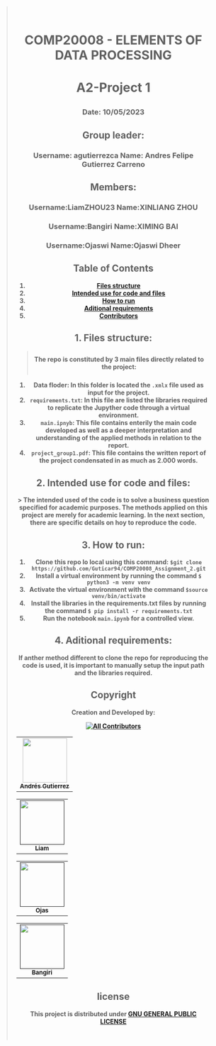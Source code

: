 <blockquote style="padding: 20px; text-align: center;">
<h1><b>COMP20008 - ELEMENTS OF DATA PROCESSING</b></p></h1>
<h1><b>A2-Project 1</b></p></h1>
<h3>Date: 10/05/2023</h3>

<h2><b>Group leader:<b></h2>
<h3><b>Username:</b> agutierrezca
<b>Name:</b> Andres Felipe Gutierrez Carreno</h3>
<h2><b>Members:</b></h2>
<h3><b>Username:</b>LiamZHOU23 <b>Name:</b>XINLIANG ZHOU </h3>
<h3><b>Username:</b>Bangiri <b>Name:</b>XIMING BAI</h3>
<h3><b>Username:</b>Ojaswi <b>Name:</b>Ojaswi Dheer</h3>

<h2> Table of Contents </h2>

  1. [Files structure](#structure)
  2. [Intended use for code and files](#intended-use)
  3. [How to run](#repository-structure)
  4. [Aditional requirements](#new-req)
  5. [Contributors](#contributors)
  
<h2 id="structure"> 1. Files structure: </h2>
<blockquote style="padding: 10px;"> The repo is constituted by 3 main files directly related to the project:</blockquote>
  
1. Data floder: In this folder is located the `.xmlx` file used as input for the project.
2. `requirements.txt`: In this file are listed the libraries required to replicate the Jupyther code through a virtual environment.
3. `main.ipnyb`: This file contains enterily the main code developed as well as a deeper interpretation and understanding of the applied methods in relation to the report.
4. `project_group1.pdf`: This file contains the written report of the project condensated in as much as 2.000 words.

<h2 id="intended-use"> 2. Intended use for code and files: </h2>
> The intended used of the code is to solve a business question specified for academic purposes. The methods applied on this project are merely for academic learning. In the next section, there are specific details on hoy to reproduce the code.

<h2 id="repository-structure"> 3. How to run: </h2>
  
1. Clone this repo lo local using this command: ```$git clone https://github.com/Guticar94/COMP20008_Assignment_2.git```<br>
2. Install a virtual environment by running the command `$ python3 -m venv venv`<br>
3. Activate the virtual environment with the command `$source venv/bin/activate`<br>
4. Install the libraries in the requirements.txt files by running the command `$ pip install -r requirements.txt`<br>
5. Run the notebook `main.ipynb` for a controlled view.<br>
  
<h2 id="new-req"> 4. Aditional requirements: </h2>
If anther method different to clone the repo for reproducing the code is used, it is important to manually setup the input path and the libraries required. 

<h2 id="contributors"> Copyright</h2>
Creation and Developed by:

<!-- ALL-CONTRIBUTORS-BADGE:START - Do not remove or modify this section -->
[![All Contributors](https://img.shields.io/badge/all_contributors-4-orange.svg?style=flat-square)](#contributors-)
  
<table>
  <tr>
    <td align="center"><a href="https://www.linkedin.com/in/andres-felipe-gutierrez-carre%C3%B1o-62242378/"><img src="https://drive.google.com/uc?export=view&id=1IDlBkB-iwdk8pSx7dLAciDCAumrnsGhq" width="100px;" alt=""/><br /><sub><b>Andrés Gutierrez</b></sub></a><br /></td>
  </tr>
</table>

<table>
  <tr>
    <td align="center"><a href=""><img src="https://avatars.githubusercontent.com/u/131924187?v=4" width="100px;" alt=""/><br /><sub><b>Liam</b></sub></a><br /></td>
  </tr>
</table>

<table>
  <tr>
    <td align="center"><a href=""><img src="https://avatars.githubusercontent.com/u/131924187?v=4" width="100px;" alt=""/><br /><sub><b>Ojas</b></sub></a><br /></td>
  </tr>
</table>
<table>
  <tr>
    <td align="center"><a href=""><img src="https://avatars.githubusercontent.com/u/133085588?v=4" width="100px;" alt=""/><br /><sub><b>Bangiri</b></sub></a><br /></td>
  </tr>
</table>

<h2>license</h2>
  
This project is distributed under [GNU GENERAL PUBLIC LICENSE](https://www.gnu.org/licenses/gpl-3.0.en.html)
